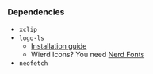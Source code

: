 ### Dependencies

- `xclip`
- `logo-ls`
  - [Installation guide](https://terminalroot.com/install-a-ls-command-that-shows-file-icons/)
  - Wierd Icons? You need [Nerd Fonts](https://github.com/ryanoasis/nerd-fonts)
- `neofetch`
